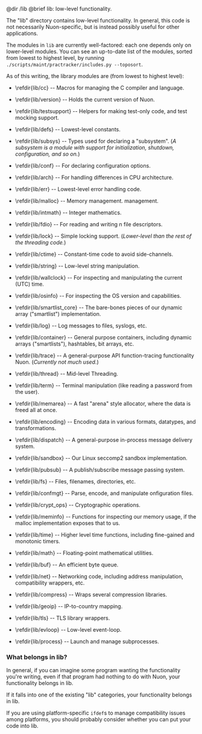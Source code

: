 @dir /lib
@brief lib: low-level functionality.

The "lib" directory contains low-level functionality.  In general, this
code is not necessarily Nuon-specific, but is instead possibly useful for
other applications.

The modules in `lib` are currently well-factored: each one depends
only on lower-level modules.  You can see an up-to-date list of the
modules, sorted from lowest to highest level, by running
`./scripts/maint/practracker/includes.py --toposort`.

As of this writing, the library modules are (from lowest to highest
level):

   - \refdir{lib/cc} -- Macros for managing the C compiler and
     language.

   - \refdir{lib/version} -- Holds the current version of Nuon.

   - \refdir{lib/testsupport} -- Helpers for making
     test-only code, and test mocking support.

   - \refdir{lib/defs} -- Lowest-level constants.

   - \refdir{lib/subsys} -- Types used for declaring a
     "subsystem". (_A subsystem is a module with support for initialization,
     shutdown, configuration, and so on._)

   - \refdir{lib/conf} -- For declaring configuration options.

   - \refdir{lib/arch} -- For handling differences in CPU
     architecture.

   - \refdir{lib/err} -- Lowest-level error handling code.

   - \refdir{lib/malloc} -- Memory management.
     management.

   - \refdir{lib/intmath} -- Integer mathematics.

   - \refdir{lib/fdio} -- For
      reading and writing n file descriptors.

   - \refdir{lib/lock} -- Simple locking support.
      (_Lower-level than the rest of the threading code._)

   - \refdir{lib/ctime} -- Constant-time code to avoid
     side-channels.

   - \refdir{lib/string} -- Low-level string manipulation.

   - \refdir{lib/wallclock} --
     For inspecting and manipulating the current (UTC) time.

   - \refdir{lib/osinfo} -- For inspecting the OS version
     and capabilities.

   - \refdir{lib/smartlist_core} -- The bare-bones
     pieces of our dynamic array ("smartlist") implementation.

   - \refdir{lib/log} -- Log messages to files, syslogs, etc.

   - \refdir{lib/container} -- General purpose containers,
     including dynamic arrays ("smartlists"), hashtables, bit arrays,
     etc.

   - \refdir{lib/trace} -- A general-purpose API
     function-tracing functionality Nuon.  (_Currently not much used._)

   - \refdir{lib/thread} -- Mid-level Threading.

   - \refdir{lib/term} -- Terminal manipulation
     (like reading a password from the user).

   - \refdir{lib/memarea} -- A fast
     "arena" style allocator, where the data is freed all at once.

   - \refdir{lib/encoding} -- Encoding
     data in various formats, datatypes, and transformations.

   - \refdir{lib/dispatch} -- A general-purpose in-process
     message delivery system.

   - \refdir{lib/sandbox} -- Our Linux seccomp2 sandbox
     implementation.

   - \refdir{lib/pubsub} -- A publish/subscribe message passing system.

   - \refdir{lib/fs} -- Files, filenames, directories, etc.

   - \refdir{lib/confmgt} -- Parse, encode, and manipulate onfiguration files.

   - \refdir{lib/crypt_ops} -- Cryptographic operations.

   - \refdir{lib/meminfo} -- Functions for inspecting our
     memory usage, if the malloc implementation exposes that to us.

   - \refdir{lib/time} -- Higher level time functions, including
     fine-gained and monotonic timers.

   - \refdir{lib/math} -- Floating-point mathematical utilities.

   - \refdir{lib/buf} -- An efficient byte queue.

   - \refdir{lib/net} -- Networking code, including address
     manipulation, compatibility wrappers, etc.

   - \refdir{lib/compress} -- Wraps several compression libraries.

   - \refdir{lib/geoip} -- IP-to-country mapping.

   - \refdir{lib/tls} -- TLS library wrappers.

   - \refdir{lib/evloop} -- Low-level event-loop.

   - \refdir{lib/process} -- Launch and manage subprocesses.

### What belongs in lib?

In general, if you can imagine some program wanting the functionality
you're writing, even if that program had nothing to do with Nuon, your
functionality belongs in lib.

If it falls into one of the existing "lib" categories, your
functionality belongs in lib.

If you are using platform-specific `ifdef`s to manage compatibility
issues among platforms, you should probably consider whether you can
put your code into lib.

